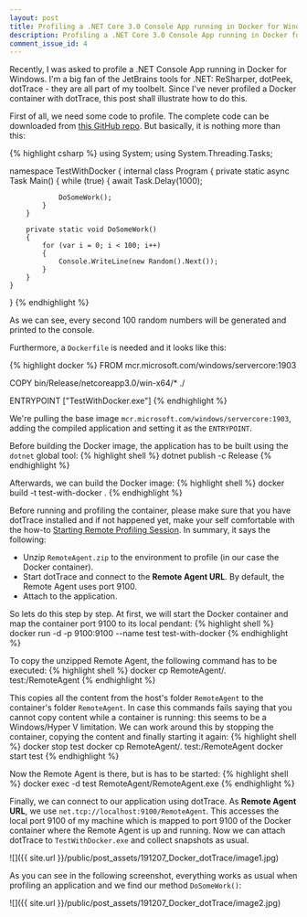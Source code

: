 ```yaml
---
layout: post
title: Profiling a .NET Core 3.0 Console App running in Docker for Windows with dotTrace
description: Profiling a .NET Core 3.0 Console App running in Docker for Windows with dotTrace
comment_issue_id: 4
---
```


Recently, I was asked to profile a .NET Console App running in Docker for Windows. I'm a big fan of the JetBrains tools for .NET: ReSharper, dotPeek, dotTrace - they are all part of my toolbelt. Since I've never profiled a Docker container with dotTrace, this post shall illustrate how to do this.

First of all, we need some code to profile. The complete code can be downloaded from [this GitHub repo](https://github.com/mu88/DockerDotTrace). But basically, it is nothing more than this:

{% highlight csharp %}
using System;
using System.Threading.Tasks;

namespace TestWithDocker
{
    internal class Program
    {
        private static async Task Main()
        {
            while (true)
            {
                await Task.Delay(1000);

                DoSomeWork();
            }
        }

        private static void DoSomeWork()
        {
            for (var i = 0; i < 100; i++)
            {
                Console.WriteLine(new Random().Next());
            }
        }
    }
}
{% endhighlight %}

As we can see, every second 100 random numbers will be generated and printed to the console.

Furthermore, a `Dockerfile` is needed and it looks like this:

{% highlight docker %}
FROM mcr.microsoft.com/windows/servercore:1903

COPY bin/Release/netcoreapp3.0/win-x64/* ./

ENTRYPOINT ["TestWithDocker.exe"]
{% endhighlight %}

We're pulling the base image `mcr.microsoft.com/windows/servercore:1903`, adding the compiled application and setting it as the `ENTRYPOINT`.

Before building the Docker image, the application has to be built using the `dotnet` global tool:
{% highlight shell %}
dotnet publish -c Release
{% endhighlight %}

Afterwards, we can build the Docker image:
{% highlight shell %}
docker build -t test-with-docker .
{% endhighlight %}

Before running and profiling the container, please make sure that you have dotTrace installed and if not happened yet, make your self comfortable with the how-to [Starting Remote Profiling Session](https://www.jetbrains.com/help/profiler/Starting_Remote_Profiling_Session.html). In summary, it says the following:

- Unzip `RemoteAgent.zip` to the environment to profile (in our case the Docker container).
- Start dotTrace and connect to the **Remote Agent URL**. By default, the Remote Agent uses port 9100.
- Attach to the application.

So lets do this step by step. At first, we will start the Docker container and map the container port 9100 to its local pendant:
{% highlight shell %}
docker run -d -p 9100:9100 --name test test-with-docker
{% endhighlight %}

To copy the unzipped Remote Agent, the following command has to be executed:
{% highlight shell %}
docker cp RemoteAgent/. test:/RemoteAgent
{% endhighlight %}

This copies all the content from the host's folder `RemoteAgent` to the container's folder `RemoteAgent`. In case this commands fails saying that you cannot copy content while a container is running: this seems to be a Windows/Hyper V limitation. We can work around this by stopping the container, copying the content and finally starting it again:
{% highlight shell %}
docker stop test
docker cp RemoteAgent/. test:/RemoteAgent
docker start test
{% endhighlight %}

Now the Remote Agent is there, but is has to be started:
{% highlight shell %}
docker exec -d test RemoteAgent/RemoteAgent.exe
{% endhighlight %}

Finally, we can connect to our application using dotTrace. As **Remote Agent URL**, we use `net.tcp://localhost:9100/RemoteAgent`. This accesses the local port 9100 of my machine which is mapped to port 9100 of the Docker container where the Remote Agent is up and running. Now we can attach dotTrace to `TestWithDocker.exe` and collect snapshots as usual.

![]({{ site.url }}/public/post_assets/191207_Docker_dotTrace/image1.jpg)

As you can see in the following screenshot, everything works as usual when profiling an application and we find our method `DoSomeWork()`:

![]({{ site.url }}/public/post_assets/191207_Docker_dotTrace/image2.jpg)